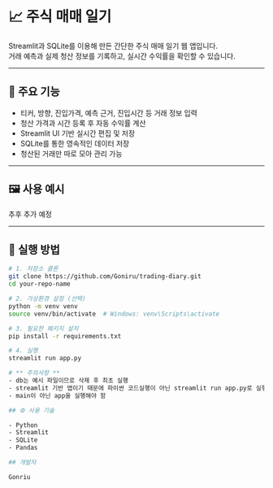 # 📈 주식 매매 일기

Streamlit과 SQLite를 이용해 만든 간단한 주식 매매 일기 웹 앱입니다.  
거래 예측과 실제 청산 정보를 기록하고, 실시간 수익률을 확인할 수 있습니다.

---

## 📌 주요 기능

- 티커, 방향, 진입가격, 예측 근거, 진입시간 등 거래 정보 입력
- 청산 가격과 시간 등록 후 자동 수익률 계산
- Streamlit UI 기반 실시간 편집 및 저장
- SQLite를 통한 영속적인 데이터 저장
- 청산된 거래만 따로 모아 관리 가능

---

## 🖼️ 사용 예시

추후 추가 예정

---

## 🚀 실행 방법

```bash
# 1. 저장소 클론
git clone https://github.com/Goniru/trading-diary.git
cd your-repo-name

# 2. 가상환경 설정 (선택)
python -m venv venv
source venv/bin/activate  # Windows: venv\Scripts\activate

# 3. 필요한 패키지 설치
pip install -r requirements.txt

# 4. 실행
streamlit run app.py

# ** 주의사항 **
- db는 예시 파일이므로 삭제 후 최초 실행
- streamlit 기반 앱이기 때문에 파이썬 코드실행이 아닌 streamlit run app.py로 실행해야 함
- main이 아닌 app을 실행해야 함

## ⚙️ 사용 기술

- Python
- Streamlit
- SQLite
- Pandas

## 개발자

Gonriu
